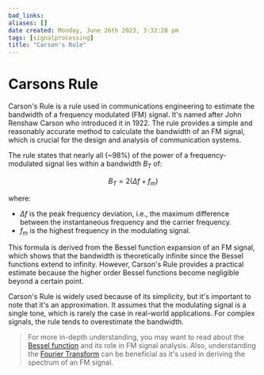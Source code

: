 ```yaml
---
bad_links: 
aliases: []
date created: Monday, June 26th 2023, 3:32:28 pm
tags: [signalprocessing]
title: "Carson's Rule"
---
```


# Carsons Rule

Carson's Rule is a rule used in communications engineering to estimate the bandwidth of a frequency modulated (FM) signal. It's named after John Renshaw Carson who introduced it in 1922. The rule provides a simple and reasonably accurate method to calculate the bandwidth of an FM signal, which is crucial for the design and analysis of communication systems.

The rule states that nearly all (~98%) of the power of a frequency-modulated signal lies within a bandwidth $B_T$ of:

$$
B_T = 2(\Delta f + f_m)
$$

where:
- $\Delta f$ is the peak frequency deviation, i.e., the maximum difference between the instantaneous frequency and the carrier frequency.
- $f_m$ is the highest frequency in the modulating signal.

This formula is derived from the Bessel function expansion of an FM signal, which shows that the bandwidth is theoretically infinite since the Bessel functions extend to infinity. However, Carson's Rule provides a practical estimate because the higher order Bessel functions become negligible beyond a certain point.

Carson's Rule is widely used because of its simplicity, but it's important to note that it's an approximation. It assumes that the modulating signal is a single tone, which is rarely the case in real-world applications. For complex signals, the rule tends to overestimate the bandwidth.

> For more in-depth understanding, you may want to read about the [Bessel function](https://www.google.com/search?q=Bessel+function) and its role in FM signal analysis. Also, understanding the [Fourier Transform](https://www.google.com/search?q=Fourier+Transform) can be beneficial as it's used in deriving the spectrum of an FM signal.